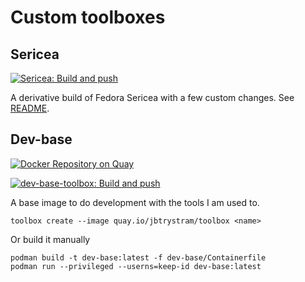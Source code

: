 # Custom toolboxes

## Sericea

[![Sericea: Build and push](https://github.com/jbtrystram/toolbox/actions/workflows/sericea.yaml/badge.svg?branch=main)](https://github.com/jbtrystram/toolbox/actions/workflows/sericea.yaml)

A derivative build of Fedora Sericea with a few custom changes. 
See [README](./sericea/README.md).

## Dev-base
[![Docker Repository on Quay](https://quay.io/repository/jbtrystram/toolbox/status "Docker Repository on Quay")](https://quay.io/repository/jbtrystram/toolbox)

[![dev-base-toolbox: Build and push](https://github.com/jbtrystram/toolbox/actions/workflows/dev-base.yaml/badge.svg?branch=main)](https://github.com/jbtrystram/toolbox/actions/workflows/dev-base.yaml)


A base image to do development with the tools I am used to. 
```shell
toolbox create --image quay.io/jbtrystram/toolbox <name>
```
Or build it manually
```shell
podman build -t dev-base:latest -f dev-base/Containerfile
podman run --privileged --userns=keep-id dev-base:latest
```

